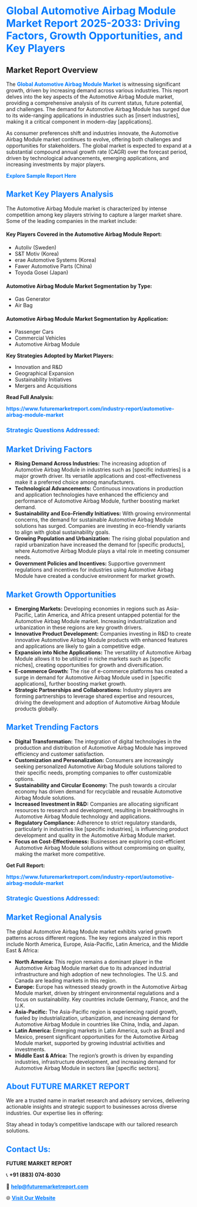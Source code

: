 <h1 style="color: #007BFF;">Global Automotive Airbag Module Market Report 2025-2033: Driving Factors, Growth Opportunities, and Key Players</h1>

<section id="overview">
<h2>Market Report Overview</h2>
<p>The <a href="https://www.futuremarketreport.com/industry-report/automotive-airbag-module-market" style="color: #007BFF; text-decoration: none;"><strong>Global Automotive Airbag Module Market</strong></a> is witnessing significant growth, driven by increasing demand across various industries. This report delves into the key aspects of the Automotive Airbag Module market, providing a comprehensive analysis of its current status, future potential, and challenges. The demand for Automotive Airbag Module has surged due to its wide-ranging applications in industries such as [insert industries], making it a critical component in modern-day [applications].</p>
<p>As consumer preferences shift and industries innovate, the Automotive Airbag Module market continues to evolve, offering both challenges and opportunities for stakeholders. The global market is expected to expand at a substantial compound annual growth rate (CAGR) over the forecast period, driven by technological advancements, emerging applications, and increasing investments by major players.</p>
</section>

<section id="overview">
<p><a href="https://www.futuremarketreport.com/request-sample/reportId=126300" style="color: #007BFF; text-decoration: none;"><strong>Explore Sample Report Here</strong></a></p>
</section>

<section id="key-players">
<h2 style="color: #007BFF;">Market Key Players Analysis</h2>
<p>The Automotive Airbag Module market is characterized by intense competition among key players striving to capture a larger market share. Some of the leading companies in the market include:</p>
<h4>Key Players Covered in the Automotive Airbag Module Report:</h4>
<ul><li>Autoliv (Sweden)</li><li>S&amp;T Motiv (Korea)</li><li>erae Automotive Systems (Korea)</li><li>Fawer Automotive Parts (China)</li><li>Toyoda Gosei (Japan)</li></ul>
<h4>Automotive Airbag Module Market Segmentation by Type:</h4>
<ul><li>Gas Generator</li><li>Air Bag</li></ul>

<h4>Automotive Airbag Module Market Segmentation by Application:</h4>
<ul><li>Passenger Cars</li><li>Commercial Vehicles</li><li>Automotive Airbag Module</li></ul>
<p><strong>Key Strategies Adopted by Market Players:</strong></p>
<ul>
<li>Innovation and R&D</li>
<li>Geographical Expansion</li>
<li>Sustainability Initiatives</li>
<li>Mergers and Acquisitions</li>
</ul>
</section>

<section>
<p><strong>Read Full Analysis: </strong></p><a href="https://www.futuremarketreport.com/industry-report/automotive-airbag-module-market" style="color: #007BFF; text-decoration: none;"><strong>https://www.futuremarketreport.com/industry-report/automotive-airbag-module-market</strong></a>
<h3 style="color: #007BFF;">Strategic Questions Addressed:</h3>
</section>

<section id="driving-factors">
<h2 style="color: #007BFF;">Market Driving Factors</h2>
<ul>
<li><strong>Rising Demand Across Industries:</strong> The increasing adoption of Automotive Airbag Module in industries such as [specific industries] is a major growth driver. Its versatile applications and cost-effectiveness make it a preferred choice among manufacturers.</li>
<li><strong>Technological Advancements:</strong> Continuous innovations in production and application technologies have enhanced the efficiency and performance of Automotive Airbag Module, further boosting market demand.</li>
<li><strong>Sustainability and Eco-Friendly Initiatives:</strong> With growing environmental concerns, the demand for sustainable Automotive Airbag Module solutions has surged. Companies are investing in eco-friendly variants to align with global sustainability goals.</li>
<li><strong>Growing Population and Urbanization:</strong> The rising global population and rapid urbanization have increased the demand for [specific products], where Automotive Airbag Module plays a vital role in meeting consumer needs.</li>
<li><strong>Government Policies and Incentives:</strong> Supportive government regulations and incentives for industries using Automotive Airbag Module have created a conducive environment for market growth.</li>
</ul>
</section>

<section id="growth-opportunities">
<h2 style="color: #007BFF;">Market Growth Opportunities</h2>
<ul>
<li><strong>Emerging Markets:</strong> Developing economies in regions such as Asia-Pacific, Latin America, and Africa present untapped potential for the Automotive Airbag Module market. Increasing industrialization and urbanization in these regions are key growth drivers.</li>
<li><strong>Innovative Product Development:</strong> Companies investing in R&D to create innovative Automotive Airbag Module products with enhanced features and applications are likely to gain a competitive edge.</li>
<li><strong>Expansion into Niche Applications:</strong> The versatility of Automotive Airbag Module allows it to be utilized in niche markets such as [specific niches], creating opportunities for growth and diversification.</li>
<li><strong>E-commerce Growth:</strong> The rise of e-commerce platforms has created a surge in demand for Automotive Airbag Module used in [specific applications], further boosting market growth.</li>
<li><strong>Strategic Partnerships and Collaborations:</strong> Industry players are forming partnerships to leverage shared expertise and resources, driving the development and adoption of Automotive Airbag Module products globally.</li>
</ul>
</section>

<section id="trending-factors">
<h2 style="color: #007BFF;">Market Trending Factors</h2>
<ul>
<li><strong>Digital Transformation:</strong> The integration of digital technologies in the production and distribution of Automotive Airbag Module has improved efficiency and customer satisfaction.</li>
<li><strong>Customization and Personalization:</strong> Consumers are increasingly seeking personalized Automotive Airbag Module solutions tailored to their specific needs, prompting companies to offer customizable options.</li>
<li><strong>Sustainability and Circular Economy:</strong> The push towards a circular economy has driven demand for recyclable and reusable Automotive Airbag Module solutions.</li>
<li><strong>Increased Investment in R&D:</strong> Companies are allocating significant resources to research and development, resulting in breakthroughs in Automotive Airbag Module technology and applications.</li>
<li><strong>Regulatory Compliance:</strong> Adherence to strict regulatory standards, particularly in industries like [specific industries], is influencing product development and quality in the Automotive Airbag Module market.</li>
<li><strong>Focus on Cost-Effectiveness:</strong> Businesses are exploring cost-efficient Automotive Airbag Module solutions without compromising on quality, making the market more competitive.</li>
</ul>
</section>

<section>
<p><strong>Get Full Report: </strong></p><a href="https://www.futuremarketreport.com/industry-report/automotive-airbag-module-market" style="color: #007BFF; text-decoration: none;"><strong>https://www.futuremarketreport.com/industry-report/automotive-airbag-module-market</strong></a>
<h3 style="color: #007BFF;">Strategic Questions Addressed:</h3>
</section>


<section id="regional-analysis">
<h2 style="color: #007BFF;">Market Regional Analysis</h2>
<p>The global Automotive Airbag Module market exhibits varied growth patterns across different regions. The key regions analyzed in this report include North America, Europe, Asia-Pacific, Latin America, and the Middle East & Africa:</p>
<ul>
<li><strong>North America:</strong> This region remains a dominant player in the Automotive Airbag Module market due to its advanced industrial infrastructure and high adoption of new technologies. The U.S. and Canada are leading markets in this region.</li>
<li><strong>Europe:</strong> Europe has witnessed steady growth in the Automotive Airbag Module market, driven by stringent environmental regulations and a focus on sustainability. Key countries include Germany, France, and the U.K.</li>
<li><strong>Asia-Pacific:</strong> The Asia-Pacific region is experiencing rapid growth, fueled by industrialization, urbanization, and increasing demand for Automotive Airbag Module in countries like China, India, and Japan.</li>
<li><strong>Latin America:</strong> Emerging markets in Latin America, such as Brazil and Mexico, present significant opportunities for the Automotive Airbag Module market, supported by growing industrial activities and investments.</li>
<li><strong>Middle East & Africa:</strong> The region’s growth is driven by expanding industries, infrastructure development, and increasing demand for Automotive Airbag Module in sectors like [specific sectors].</li>
</ul>
</section>

<footer>
<h2 style="color: #007BFF;">About FUTURE MARKET REPORT</h2>
<p>We are a trusted name in market research and advisory services, delivering actionable insights and strategic support to businesses across diverse industries. Our expertise lies in offering:</p>

<p>Stay ahead in today’s competitive landscape with our tailored research solutions.</p>

<h2 style="color: #007BFF;">Contact Us:</h2>
<p><strong>FUTURE MARKET REPORT</strong></p>
<p>📞 <strong>+91 (883) 074-8030</strong></p>
<p>📧 <strong><a href="mailto:help@futuremarketreport.com" style="color: #007BFF;">help@futuremarketreport.com</a></strong></p>
<p>🌐 <strong><a href="https://www.futuremarketreport.com/" style="color: #007BFF;">Visit Our Website</a></strong></p>
</footer>